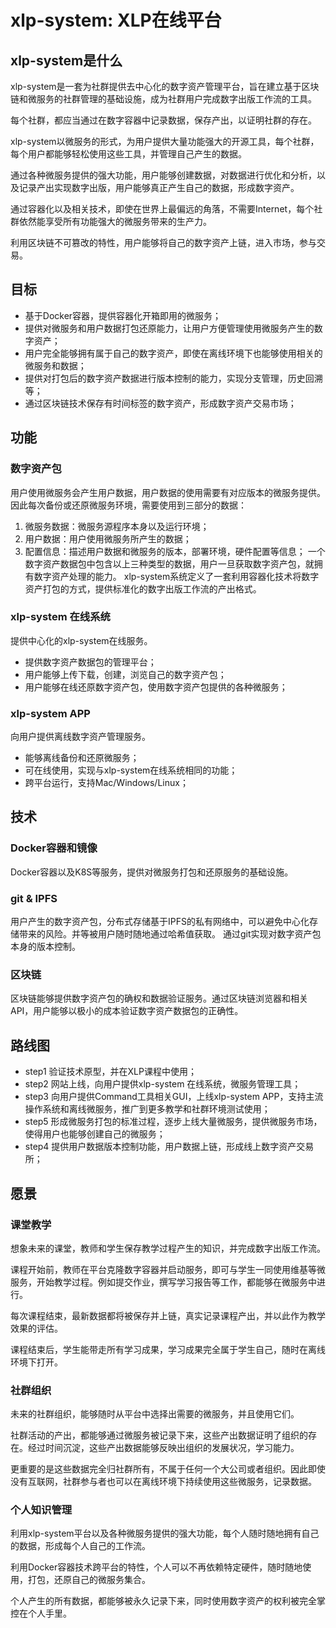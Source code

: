 # xlp-system:  XLP在线平台
	
## xlp-system是什么

xlp-system是一套为社群提供去中心化的数字资产管理平台，旨在建立基于区块链和微服务的社群管理的基础设施，成为社群用户完成数字出版工作流的工具。


每个社群，都应当通过在数字容器中记录数据，保存产出，以证明社群的存在。

xlp-system以微服务的形式，为用户提供大量功能强大的开源工具，每个社群，每个用户都能够轻松使用这些工具，并管理自己产生的数据。

通过各种微服务提供的强大功能，用户能够创建数据，对数据进行优化和分析，以及记录产出实现数字出版，用户能够真正产生自己的数据，形成数字资产。

通过容器化以及相关技术，即使在世界上最偏远的角落，不需要Internet，每个社群依然能享受所有功能强大的微服务带来的生产力。

利用区块链不可篡改的特性，用户能够将自己的数字资产上链，进入市场，参与交易。

## 目标
* 基于Docker容器，提供容器化开箱即用的微服务；
* 提供对微服务和用户数据打包还原能力，让用户方便管理使用微服务产生的数字资产；
* 用户完全能够拥有属于自己的数字资产，即使在离线环境下也能够使用相关的微服务和数据；
* 提供对打包后的数字资产数据进行版本控制的能力，实现分支管理，历史回溯等；
* 通过区块链技术保存有时间标签的数字资产，形成数字资产交易市场；

## 功能

### 数字资产包
用户使用微服务会产生用户数据，用户数据的使用需要有对应版本的微服务提供。因此每次备份或还原微服务环境，需要使用到三部分的数据：
1. 微服务数据：微服务源程序本身以及运行环境；
2. 用户数据：用户使用微服务所产生的数据；
3. 配置信息：描述用户数据和微服务的版本，部署环境，硬件配置等信息；
一个数字资产数据包中包含以上三种类型的数据，用户一旦获取数字资产包，就拥有数字资产处理的能力。
xlp-system系统定义了一套利用容器化技术将数字资产打包的方式，提供标准化的数字出版工作流的产出格式。

### xlp-system 在线系统

提供中心化的xlp-system在线服务。
* 提供数字资产数据包的管理平台；
* 用户能够上传下载，创建，浏览自己的数字资产包；
* 用户能够在线还原数字资产包，使用数字资产包提供的各种微服务；

### xlp-system APP

向用户提供离线数字资产管理服务。
* 能够离线备份和还原微服务；
 * 可在线使用，实现与xlp-system在线系统相同的功能；
* 跨平台运行，支持Mac/Windows/Linux；

## 技术

### Docker容器和镜像

Docker容器以及K8S等服务，提供对微服务打包和还原服务的基础设施。

### git & IPFS

用户产生的数字资产包，分布式存储基于IPFS的私有网络中，可以避免中心化存储带来的风险。并等被用户随时随地通过哈希值获取。
通过git实现对数字资产包本身的版本控制。

### 区块链

区块链能够提供数字资产包的确权和数据验证服务。通过区块链浏览器和相关API，用户能够以极小的成本验证数字资产数据包的正确性。

## 路线图

- step1 验证技术原型，并在XLP课程中使用；
- step2 网站上线，向用户提供xlp-system 在线系统，微服务管理工具；
- step3 向用户提供Command工具相关GUI，上线xlp-system APP，支持主流操作系统和离线微服务，推广到更多教学和社群环境测试使用；
- step5 形成微服务打包的标准过程，逐步上线大量微服务，提供微服务市场，使得用户也能够创建自己的微服务；
- step4 提供用户数据版本控制功能，用户数据上链，形成线上数字资产交易所；

## 愿景

### 课堂教学

想象未来的课堂，教师和学生保存教学过程产生的知识，并完成数字出版工作流。

课程开始前，教师在平台克隆数字容器并启动服务，即可与学生一同使用维基等微服务，开始教学过程。例如提交作业，撰写学习报告等工作，都能够在微服务中进行。

每次课程结束，最新数据都将被保存并上链，真实记录课程产出，并以此作为教学效果的评估。

课程结束后，学生能带走所有学习成果，学习成果完全属于学生自己，随时在离线环境下打开。

### 社群组织

未来的社群组织，能够随时从平台中选择出需要的微服务，并且使用它们。

社群活动的产出，都能够通过微服务被记录下来，这些产出数据证明了组织的存在。经过时间沉淀，这些产出数据能够反映出组织的发展状况，学习能力。

更重要的是这些数据完全归社群所有，不属于任何一个大公司或者组织。因此即使没有互联网，社群参与者也可以在离线环境下持续使用这些微服务，记录数据。

### 个人知识管理

利用xlp-system平台以及各种微服务提供的强大功能，每个人随时随地拥有自己的数据，形成每个人自己的工作流。

利用Docker容器技术跨平台的特性，个人可以不再依赖特定硬件，随时随地使用，打包，还原自己的微服务集合。

个人产生的所有数据，都能够被永久记录下来，同时使用数字资产的权利被完全掌控在个人手里。


